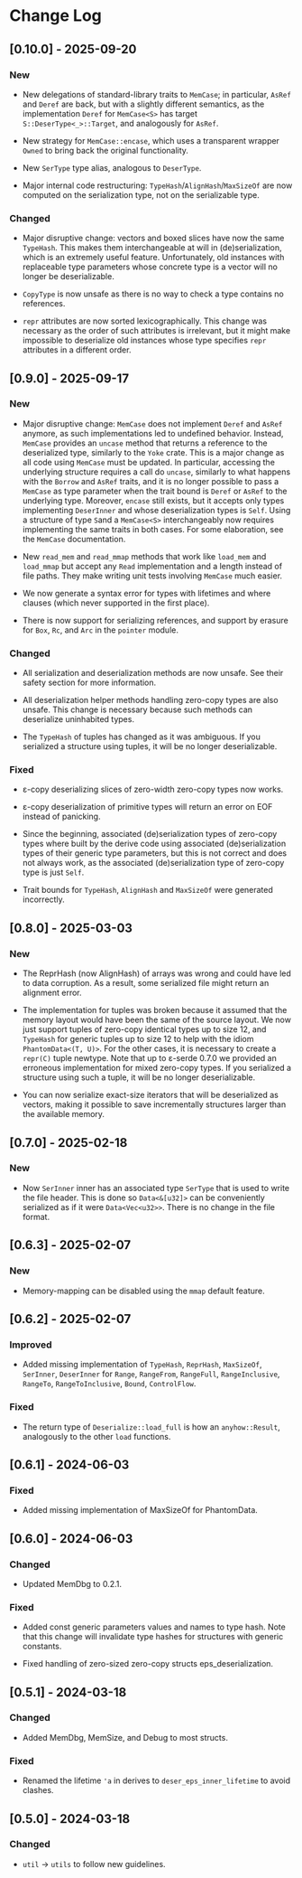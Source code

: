 # Change Log

## [0.10.0] - 2025-09-20

### New

* New delegations of standard-library traits to `MemCase`; in particular,
  `AsRef` and `Deref` are back, but with a slightly different semantics, as
  the implementation `Deref` for `MemCase<S>` has target
  `S::DeserType<_>::Target`, and analogously for `AsRef`.

* New strategy for `MemCase::encase`, which uses a transparent wrapper `Owned`
  to bring back the original functionality.

* New `SerType` type alias, analogous to `DeserType`.

* Major internal code restructuring: `TypeHash`/`AlignHash`/`MaxSizeOf` are now
  computed on the serialization type, not on the serializable type.

### Changed

* Major disruptive change: vectors and boxed slices have now the same
  `TypeHash`. This makes them interchangeable at will in (de)serialization,
  which is an extremely useful feature. Unfortunately, old instances with
  replaceable type parameters whose concrete type is a vector will no longer be
  deserializable.

* `CopyType` is now unsafe as there is no way to check a type contains
  no references.

* `repr` attributes are now sorted lexicographically. This change was
  necessary as the order of such attributes is irrelevant, but it might make
  impossible to deserialize old instances whose type specifies `repr` attributes
  in a different order.

## [0.9.0] - 2025-09-17

### New

* Major disruptive change: `MemCase` does not implement `Deref` and `AsRef`
  anymore, as such implementations led to undefined behavior. Instead, `MemCase`
  provides an `uncase` method that returns a reference to the deserialized type,
  similarly to the `Yoke` crate. This is a major change as all code using
  `MemCase` must be updated. In particular, accessing the underlying structure
  requires a call do `uncase`, similarly to what happens with the `Borrow` and
  `AsRef` traits, and it is no longer possible to pass a `MemCase` as type
  parameter when the trait bound is `Deref` or `AsRef` to the underlying type.
  Moreover, `encase` still exists, but it accepts only types implementing
  `DeserInner` and whose deserialization types is `Self`. Using a
  structure of type `S`and a `MemCase<S>` interchangeably now requires
  implementing the same traits in both cases. For some elaboration, see the
  `MemCase` documentation.

* New `read_mem` and `read_mmap` methods that work like `load_mem` and
  `load_mmap` but accept any `Read` implementation and a length instead of file
  paths. They make writing unit tests involving `MemCase` much easier.

* We now generate a syntax error for types with lifetimes and where clauses
  (which never supported in the first place).

* There is now support for serializing references, and support by erasure
  for `Box`,  `Rc`, and `Arc` in the `pointer` module.

### Changed

* All serialization and deserialization methods are now unsafe. See their
  safety section for more information.

* All deserialization helper methods handling zero-copy types are also unsafe.
  This change is necessary because such methods can deserialize uninhabited
  types.

* The `TypeHash` of tuples has changed as it was ambiguous. If you
  serialized a structure using tuples, it will be no longer deserializable.

### Fixed

* ε-copy deserializing slices of zero-width zero-copy types now works.

* ε-copy deserialization of primitive types will return an error on EOF
  instead of panicking.

* Since the beginning, associated (de)serialization types of zero-copy
  types where built by the derive code using associated (de)serialization
  types of their generic type parameters, but this is not correct and does
  not always work, as the associated (de)serialization type of zero-copy
  type is just `Self`.

* Trait bounds for `TypeHash`, `AlignHash` and `MaxSizeOf` were generated
  incorrectly.

## [0.8.0] - 2025-03-03

### New

* The ReprHash (now AlignHash) of arrays was wrong and could have led to data
  corruption. As a result, some serialized file might return an alignment
  error.

* The implementation for tuples was broken because it assumed that the memory
  layout would have been the same of the source layout. We now just support
  tuples of zero-copy identical types up to size 12, and `TypeHash` for generic
  tuples up to size 12 to help with the idiom `PhantomData<(T, U)>`. For the
  other cases, it is necessary to create a `repr(C)` tuple newtype. Note that up
  to ε-serde 0.7.0 we provided an erroneous implementation for mixed zero-copy
  types. If you serialized a structure using such a tuple, it will be no longer
  deserializable.

* You can now serialize exact-size iterators that will be deserialized as
  vectors, making it possible to save incrementally structures larger
  than the available memory.

## [0.7.0] - 2025-02-18

### New

* Now `SerInner` inner has an associated type `SerType` that is used to
  write the file header. This is done so `Data<&[u32]>` can be conveniently
  serialized as if it were `Data<Vec<u32>>`. There is no change in the file
  format.

## [0.6.3] - 2025-02-07

### New

* Memory-mapping can be disabled using the `mmap` default feature.

## [0.6.2] - 2025-02-07

### Improved

* Added missing implementation of `TypeHash`, `ReprHash`, `MaxSizeOf`,
  `SerInner`, `DeserInner` for `Range`, `RangeFrom`, `RangeFull`,
  `RangeInclusive`, `RangeTo`, `RangeToInclusive`, `Bound`, `ControlFlow`.

### Fixed

* The return type of `Deserialize::load_full` is how an `anyhow::Result`,
  analogously to the other `load` functions.

## [0.6.1] - 2024-06-03

### Fixed

* Added missing implementation of MaxSizeOf for PhantomData.

## [0.6.0] - 2024-06-03

### Changed

* Updated MemDbg to 0.2.1.

### Fixed

* Added const generic parameters values and names to type hash. Note that
  this change will invalidate type hashes for structures with generic
  constants.

* Fixed handling of zero-sized zero-copy structs eps_deserialization.

## [0.5.1] - 2024-03-18

### Changed

* Added MemDbg, MemSize, and Debug to most structs.

### Fixed

* Renamed the lifetime `'a` in derives to `deser_eps_inner_lifetime`
  to avoid clashes.

## [0.5.0] - 2024-03-18

### Changed

* `util` -> `utils` to follow new guidelines.
